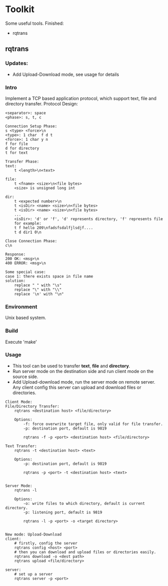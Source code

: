 # Toolkit
Some useful tools.
Finished:
* rqtrans

## rqtrans
### Updates:
* Add Upload-Download mode, see usage for details
### Intro
Implement a TCP based application protocol, which support text, file and directory transfer.
Protocol Design:
```
<separator>: space
<phase>: s, t, c

Connection Setup Phase:
s <type> <force>\n
<type>: 1 char  f d t
<force>: 1 char y n
f for file
d for directory
t for text

Transfer Phase:
text:
    t <length>\n<text>

file:
    t <fname> <size>\n<file bytes>
    <size> is unsigned long int

dir:
    t <expected number>\n
    t <isDir> <name> <size>\n<file bytes>
    t <isDir> <name> <size>\n<file bytes>
    ...
    <isDir>: 'd' or 'f', 'd' represents directory, 'f' represents file
    for example:
    t f hello 209\nfadsfsdalfjlsdjf....
    t d dir1 0\n

Close Connection Phase:
c\n

Response:
200 OK: <msg>\n
400 ERROR: <msg>\n

Some special case:
case 1: there exists space in file name
solution:
    replace " " with "\s"
    replace "\" with "\\"
    replace '\n' with "\n"
```
### Environment
Unix based system.
### Build
Execute 'make'
### Usage
* This tool can be used to transfer **text**, **file** and **directory**. 
* Run server mode on the destination side and run client mode on the source side.
* Add Upload-download mode, run the server mode on remote server. Any client config this server can upload and download files or directories.
```
Client Mode:
File/Directory Transfer:
    rqtrans <destination host> <file/directory>

    Options:
        -f: force overwrite target file, only valid for file transfer.
        -p: destination port, default is 9819 
        
        rqtrans -f -p <port> <destination host> <file/directory>

Text Transfer:
    rqtrans -t <destination host> <text>

    Options:
        -p: destination port, default is 9819
        
        rqtrans -p <port> -t <destination host> <text>


Server Mode:
    rqtrans -l

    Options:
        -o: write files to which directory, default is current directory.
        -p: listening port, default is 9819
        
        rqtrans -l -p <port> -o <target directory>


New mode: Upload-Download
client:
    # firstly, config the server
    rqtrans config <host> <port>
    # then you can download and upload files or directories easily.
    rqtrans download -o <dest path>
    rqtrans upload <file/directory>

server:
    # set up a server
    rqtrans server -p <port>
```
